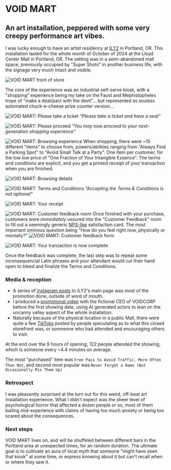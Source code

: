# VOID MART

## An art installation, peppered with some very creepy performance art vibes.

I was lucky enough to have an artist residency at [ILY2](https://ily2online.com/) in Portland, OR. This installation lasted for the whole month of October of 2024 at the Lloyd Center Mall in Portland, OR. The setting was in a semi-abandoned mall space, previously occupied by "Super Shots" in another business life, with the signage very much intact and visible.

![VOID MART front of store](./img/1.jpg "VOID MART front of store")

The core of the experience was an industrial self-serve kiosk, with a "shopping" experience being my take on the Faust and Mephistopheles trope of "make a deal/pact with the devil"... but represented as souless automated chuck-e-cheese prize counter version...

![VOID MART: Please take a ticket](./img/2-1500.png "VOID MART: Please take a ticket")
_"Please take a ticket and have a seat"_

![VOID MART: Please proceed](./img/3-1500.png "VOID MART: Please proceed")
_"You may now proceed to your next-generation shopping experience"_

![VOID MART: Browsing experience](./img/4-1500.png "VOID MART: Browsing experience")
When shopping, there were ~15 different "items" to choose from, powers/abilities ranging from "Always Find a Parking Spot" to "Avoid Small Talk at a Party". One item per customer, for the low low price of "One Fraction of Your Intangible Essence". The terms and conditions are explicit, and you get a printed receipt of your transaction when you are finished.

![VOID MART: Browsing details](./img/5-1500.png "VOID MART: Browsing details")

![VOID MART: Terms and Conditions](./img/6-1500.png "VOID MART: Terms and Conditions")
_"Accepting the Terms & Conditions is not optional"_

![VOID MART: Your receipt](./img/7-1500.png "VOID MART: Your receipt")

![VOID MART: Customer feedback room](./img/8-1500.png "VOID MART: Customer feedback room")
Once finished with your purchase, customers were _immediately_ ussured into the "Customer Feedback" room to fill out a seemingly generic [NPS-like](https://en.wikipedia.org/wiki/Net_promoter_score) satisfaction card. The most important ominous question being "How do you feel right now, physically or mentally?"
![VOID MART: Customer feedback form](./img/9-1500.png "VOID MART: Customer feedback form")

![VOID MART: Your transaction is now complete](./img/10-1500.png "VOID MART: Your transaction is now complete")

Once the feedback was complete, the last step was to repeat some inconsequencial Latin phrases and your attendant would cut their hand open to bleed and finalize the Terms and Conditions.

### Media & reception

- A series of [instagram posts](https://www.instagram.com/ily2.too/) to ILY2's main page was most of the promotion done, outside of word of mouth.
- I produced a [promotional video](https://www.youtube.com/watch?v=b-KTJYjXASc) with the fictional CEO of VOIDCORP before the first showing date, using AI generated actors to lean on the uncanny valley aspect of the whole installation.
- Naturally because of the physical location in a public Mall, there were quite a few [TikToks](https://www.tiktok.com/t/ZTFtQ9pYk/) posted by people speculating as to what this closed storefront was, or somneone who had attended and encouraging others to visit. 

At the end over the 9 hours of opening, 122 people attended the showing, which is someone every ~4.4 minutes on average.

The most "purchased" item was `Free Pass to Avoid Traffic, More Often Than Not`, and second most popular was `Never Forget a Name (But Occasionally Mix Them Up)`

### Retrospect

I was pleasently surprised at the turn out for this weird, off-beat art installation experience. What I didn't expect was the sheer level of psychological horror that affected a dozen people or so, most of them bailing mid-experience with claims of having too much anxiety or being too scared about the consequences. 

### Next steps

VOID MART lives on, and will be shuffeled between different bars in the Portland area at unexpected times, for an random duration. The ultimate goal is to cultivate an aura of local myth that someone "might have seen that kiosk" at some time, or express knowing about it but can't recall when or where they saw it.